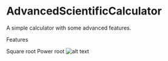 # AdvancedScientificCalculator
A simple calculator with some advanced features.

Features 

Square root
Power root
![alt text](http://url/to/img.png)
